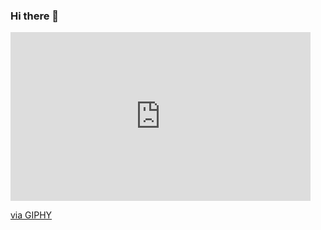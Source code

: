 ### Hi there 👋
<iframe src="https://giphy.com/embed/NLHq5dOtUtOUEjOr7W" width="480" height="270" frameBorder="0" class="giphy-embed" allowFullScreen></iframe><p><a href="https://giphy.com/gifs/getmanfred-tech-programming-programmer-NLHq5dOtUtOUEjOr7W">via GIPHY</a></p>
<!--
**Eddybr10/Eddybr10** is a ✨ _special_ ✨ repository because its `README.md` (this file) appears on your GitHub profile.

Here are some ideas to get you started:

- 🔭 I’m currently working on ...
- 🌱 I’m currently learning ...
- 👯 I’m looking to collaborate on ...
- 🤔 I’m looking for help with ...
- 💬 Ask me about ...
- 📫 How to reach me: ...
- 😄 Pronouns: ...
- ⚡ Fun fact: ...
-->
